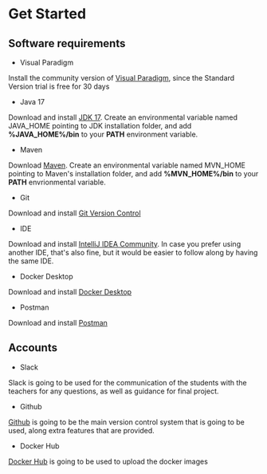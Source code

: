# Get Started

## Software requirements
- Visual Paradigm

Install the community version of [Visual Paradigm](https://www.visual-paradigm.com/editions/community/), since the Standard Version trial is free for 30 days
- Java 17

Download and install [JDK 17](https://www.oracle.com/java/technologies/javase/jdk17-archive-downloads.html). Create an environmental variable named JAVA_HOME pointing to JDK installation folder, and add **%JAVA_HOME%/bin** to your **PATH** environment variable.

- Maven

Download [Maven](https://maven.apache.org/download.cgi). Create an environmental variable named MVN_HOME pointing to Maven's installation folder, and add **%MVN_HOME%/bin** to your **PATH** envrionmental variable.
- Git

Download and install [Git Version Control](https://git-scm.com/downloads)
- IDE

Download and install [IntelliJ IDEA Community](https://www.jetbrains.com/idea/download/#section=windows). In case you prefer using another IDE, that's also fine, but it would be easier to follow along by having the same IDE.
- Docker Desktop

Download and install [Docker Desktop](https://www.docker.com/products/docker-desktop/)
- Postman

Download and install [Postman](https://www.postman.com/downloads/)


## Accounts
- Slack

Slack is going to be used for the communication of the students with the teachers for any questions, as well as guidance for final project.
- Github

[Github](https://github.com/) is going to be the main version control system that is going to be used, along extra features that are provided.
- Docker Hub

[Docker Hub](https://hub.docker.com/) is going to be used to upload the docker images
